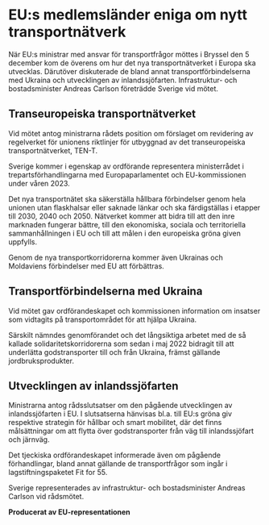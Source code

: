# EU:s medlemsländer eniga om nytt transportnätverk

När EU:s ministrar med ansvar för transportfrågor möttes i Bryssel den 5 december kom de överens om hur det nya transportnätverket i Europa ska utvecklas. Därutöver diskuterade de bland annat transportförbindelserna med Ukraina och utvecklingen av inlandssjöfarten. Infrastruktur\- och bostadsminister Andreas Carlson företrädde Sverige vid mötet.


## Transeuropeiska transportnätverket

Vid mötet antog ministrarna rådets position om förslaget om revidering av regelverket för unionens riktlinjer för utbyggnad av det transeuropeiska transportnätverket, TEN\-T.

Sverige kommer i egenskap av ordförande representera ministerrådet i trepartsförhandlingarna med Europaparlamentet och EU\-kommissionen under våren 2023\.

Det nya transportnätet ska säkerställa hållbara förbindelser genom hela unionen utan flaskhalsar eller saknade länkar och ska färdigställas i etapper till 2030, 2040 och 2050\. Nätverket kommer att bidra till att den inre marknaden fungerar bättre, till den ekonomiska, sociala och territoriella sammanhållningen i EU och till att målen i den europeiska gröna given uppfylls.

Genom de nya transportkorridorerna kommer även Ukrainas och Moldaviens förbindelser med EU att förbättras.

## Transportförbindelserna med Ukraina

Vid mötet gav ordförandeskapet och kommissionen information om insatser som vidtagits på transportområdet för att hjälpa Ukraina.

Särskilt nämndes genomförandet och det långsiktiga arbetet med de så kallade solidaritetskorridorerna som sedan i maj 2022 bidragit till att underlätta godstransporter till och från Ukraina, främst gällande jordbruksprodukter.

## Utvecklingen av inlandssjöfarten

Ministrarna antog rådsslutsatser om den pågående utvecklingen av inlandssjöfarten i EU. I slutsatserna hänvisas bl.a. till EU:s gröna giv respektive strategin för hållbar och smart mobilitet, där det finns målsättningar om att flytta över godstransporter från väg till inlandssjöfart och järnväg.

Det tjeckiska ordförandeskapet informerade även om pågående förhandlingar, bland annat gällande de transportfrågor som ingår i lagstiftningspaketet Fit for 55\.

Sverige representerades av infrastruktur\- och bostadsminister Andreas Carlson vid rådsmötet.

**Producerat av EU\-representationen**
